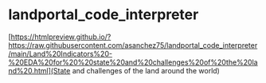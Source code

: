 # landportal_code_interpreter

[https://htmlpreview.github.io/?https://raw.githubusercontent.com/asanchez75/landportal_code_interpreter/main/Land%20Indicators%20-%20EDA%20for%20%20state%20and%20challenges%20of%20the%20land%20.html](State and challenges of the land around the world)
